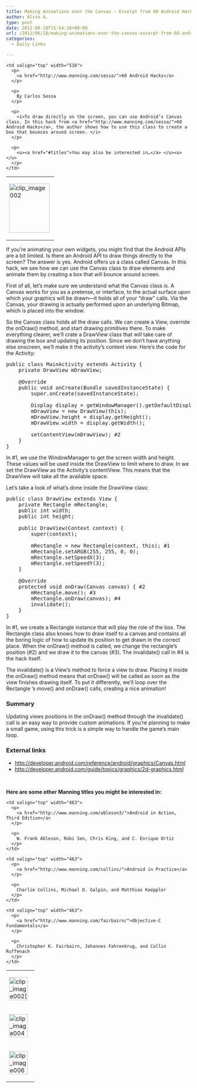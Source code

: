 ```yaml
---
title: Making Animations over the Canvas – Excerpt from 60 Android Hacks
author: Alvin A.
type: post
date: 2012-06-18T15:54:18+00:00
url: /2012/06/18/making-animations-over-the-canvas-excerpt-from-60-android-hacks/
categories:
  - Daily Links

---
```

<table border="0" cellspacing="0" cellpadding="0">
  <tr>
    <td valign="top" width="115">
      <p>
        <a href="http://www.manning.com/sessa/"><img loading="lazy" decoding="async" style="background-image: none; border-right-width: 0px; padding-left: 0px; padding-right: 0px; display: inline; border-top-width: 0px; border-bottom-width: 0px; border-left-width: 0px; padding-top: 0px" title="clip_image002" border="0" alt="clip_image002" src="/wp-content/uploads/clip_image002.jpg" width="110" height="134" /></a>
      </p>
    </td>
    
    <td valign="top" width="516">
      <p>
        <a href="http://www.manning.com/sessa/">60 Android Hacks</a>
      </p>
      
      <p>
        By Carlos Sessa
      </p>
      
      <p>
        <i>To draw directly on the screen, you can use Android’s Canvas class. In this hack from <a href="http://www.manning.com/sessa/">60 Android Hacks</a>, the author shows how to use this class to create a box that bounces around screen. </i>
      </p>
      
      <p>
        <u><a href="#titles">You may also be interested in…</a> </u><u></u>
      </p>
    </td>
  </tr>
</table>

If you’re animating your own widgets, you might find that the Android APIs are a bit limited. Is there an Android API to draw things directly to the screen? The answer is yes. Android offers us a class called Canvas. In this hack, we see how we can use the Canvas class to draw elements and animate them by creating a box that will bounce around screen.

First of all, let’s make sure we understand what the Canvas class is. A Canvas works for you as a pretense, or interface, to the actual surface upon which your graphics will be drawn—it holds all of your “draw” calls. Via the Canvas, your drawing is actually performed upon an underlying Bitmap, which is placed into the window.

So the Canvas class holds all the draw calls. We can create a View, override the onDraw() method, and start drawing primitives there. To make everything clearer, we’ll crate a DrawView class that will take care of drawing the box and updating its position. Since we don’t have anything else onscreen, we’ll make it the activity’s content view. Here’s the code for the Activity:

<pre class="csharpcode"><span class="kwrd">public</span> <span class="kwrd">class</span> MainActivity extends Activity {
    <span class="kwrd">private</span> DrawView mDrawView;

    @Override
    <span class="kwrd">public</span> <span class="kwrd">void</span> onCreate(Bundle savedInstanceState) {
        super.onCreate(savedInstanceState);

        Display display = getWindowManager().getDefaultDisplay(); #1
        mDrawView = <span class="kwrd">new</span> DrawView(<span class="kwrd">this</span>);
        mDrawView.height = display.getHeight();
        mDrawView.width = display.getWidth();

        setContentView(mDrawView); #2
    }
}</pre>

In #1, we use the WindowManager to get the screen width and height. These values will be used inside the DrawView to limit where to draw. In we set the DrawView as the Activity’s contentView. This means that the DrawView will take all the available space.

Let’s take a look of what’s done inside the DrawView class:

<pre class="csharpcode"><span class="kwrd">public</span> <span class="kwrd">class</span> DrawView extends View {
    <span class="kwrd">private</span> Rectangle mRectangle;
    <span class="kwrd">public</span> <span class="kwrd">int</span> width;
    <span class="kwrd">public</span> <span class="kwrd">int</span> height;

    <span class="kwrd">public</span> DrawView(Context context) {
        super(context);

        mRectangle = <span class="kwrd">new</span> Rectangle(context, <span class="kwrd">this</span>); #1
        mRectangle.setARGB(255, 255, 0, 0);
        mRectangle.setSpeedX(3);
        mRectangle.setSpeedY(3);
    }

    @Override
    <span class="kwrd">protected</span> <span class="kwrd">void</span> onDraw(Canvas canvas) { #2
        mRectangle.move(); #3
        mRectangle.onDraw(canvas); #4
        invalidate();
    }
}</pre>

In #1, we create a Rectangle instance that will play the role of the box. The Rectangle class also knows how to draw itself to a canvas and contains all the boring logic of how to update its position to get drawn in the correct place. When the onDraw() method is called, we change the rectangle’s position (#2) and we draw it to the canvas (#3). The invalidate() call in #4 is the hack itself.

The invalidate() is a View’s method to force a view to draw. Placing it inside the onDraw() method means that onDraw() will be called as soon as the view finishes drawing itself. To put it differently, we’ll loop over the Rectangle ’s move() and onDraw() calls, creating a nice animation!

### Summary

Updating views positions in the onDraw() method through the invalidate() call is an easy way to provide custom animations. If you’re planning to make a small game, using this trick is a simple way to handle the game’s main loop.

### External links

  * <http://developer.android.com/reference/android/graphics/Canvas.html> 
  * <http://developer.android.com/guide/topics/graphics/2d-graphics.html> 

&#160;

<a name="titles"><b>Here are some other Manning titles you might be interested in:</b></a> 

<table border="0" cellspacing="0" cellpadding="0">
  <tr>
    <td valign="top" width="61">
      <p>
        <a href="/wp-content/uploads/clip_image0024.jpg"><img loading="lazy" decoding="async" style="background-image: none; border-right-width: 0px; margin: 0px; padding-left: 0px; padding-right: 0px; display: inline; border-top-width: 0px; border-bottom-width: 0px; border-left-width: 0px; padding-top: 0px" title="clip_image002[4]" border="0" alt="clip_image002[4]" src="/wp-content/uploads/clip_image0024_thumb.jpg" width="51" height="63" /></a>
      </p>
    </td>
    
    <td valign="top" width="463">
      <p>
        <a href="http://www.manning.com/ableson3/">Android in Action, Third Edition</a>
      </p>
      
      <p>
        W. Frank Ableson, Robi Sen, Chris King, and C. Enrique Ortiz
      </p>
    </td>
  </tr>
  
  <tr>
    <td valign="top" width="61">
      <p>
        <a href="http://www.manning.com/collins/"><img loading="lazy" decoding="async" style="background-image: none; border-right-width: 0px; margin: 0px; padding-left: 0px; padding-right: 0px; display: inline; border-top-width: 0px; border-bottom-width: 0px; border-left-width: 0px; padding-top: 0px" title="clip_image004" border="0" alt="clip_image004" src="/wp-content/uploads/clip_image004.jpg" width="51" height="63" /></a>
      </p>
    </td>
    
    <td valign="top" width="463">
      <p>
        <a href="http://www.manning.com/collins/">Android in Practice</a>
      </p>
      
      <p>
        Charlie Collins, Michael D. Galpin, and Matthias Kaeppler
      </p>
    </td>
  </tr>
  
  <tr>
    <td valign="top" width="61">
      <p>
        <a href="http://www.manning.com/fairbairn/"><img loading="lazy" decoding="async" style="background-image: none; border-right-width: 0px; padding-left: 0px; padding-right: 0px; display: inline; border-top-width: 0px; border-bottom-width: 0px; border-left-width: 0px; padding-top: 0px" title="clip_image006" border="0" alt="clip_image006" src="/wp-content/uploads/clip_image006.jpg" width="51" height="63" /></a>
      </p>
    </td>
    
    <td valign="top" width="463">
      <p>
        <a href="http://www.manning.com/fairbairn/">Objective-C Fundamentals</a>
      </p>
      
      <p>
        Christopher K. Fairbairn, Johannes Fahrenkrug, and Collin Ruffenach
      </p>
    </td>
  </tr>
</table>
